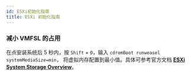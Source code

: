 ```yaml
---
id: ESXi初始化指南
title: ESXi 初始化指南
---
```


### 减小 VMFSL 的占用

在点安装系统后 5 秒内，按 `Shift` + `O`，输入 `cdromBoot runweasel systemMediaSize=min`， 将虚拟内存配置到最小值。具体可参考官方文档 [**ESXi System Storage Overview**](https://docs.vmware.com/en/VMware-vSphere/7.0/com.vmware.esxi.install.doc/GUID-474D003B-C6FB-465D-BC1B-5FD30F8E2209.html?hWord=N4IghgNiBcIM4E84BcCmBbAsqgJgSzAGU8AvVEAXyA#esxi-70-system-storage-links-2)。
